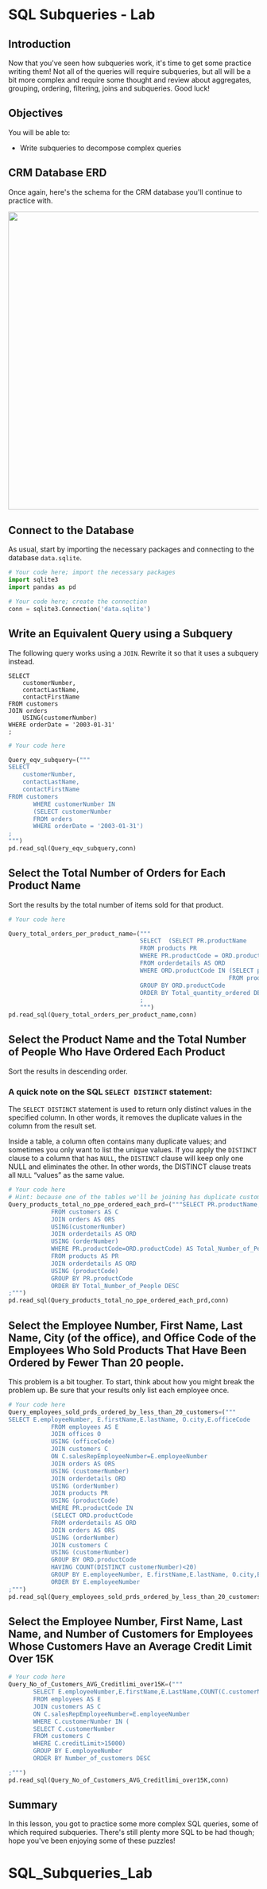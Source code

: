 # SQL Subqueries - Lab

## Introduction

Now that you've seen how subqueries work, it's time to get some practice writing them! Not all of the queries will require subqueries, but all will be a bit more complex and require some thought and review about aggregates, grouping, ordering, filtering, joins and subqueries. Good luck!  

## Objectives

You will be able to:

* Write subqueries to decompose complex queries

## CRM Database ERD

Once again, here's the schema for the CRM database you'll continue to practice with.

<img src="https://curriculum-content.s3.amazonaws.com/data-science/images/Database-Schema.png" width="600">

## Connect to the Database

As usual, start by importing the necessary packages and connecting to the database `data.sqlite`.


```python
# Your code here; import the necessary packages
import sqlite3
import pandas as pd
```


```python
# Your code here; create the connection
conn = sqlite3.Connection('data.sqlite')
```

## Write an Equivalent Query using a Subquery

The following query works using a `JOIN`. Rewrite it so that it uses a subquery instead.

```
SELECT
    customerNumber,
    contactLastName,
    contactFirstName
FROM customers
JOIN orders 
    USING(customerNumber)
WHERE orderDate = '2003-01-31'
;
```


```python
# Your code here

Query_eqv_subquery=("""
SELECT
    customerNumber,
    contactLastName,
    contactFirstName
FROM customers 
       WHERE customerNumber IN
       (SELECT customerNumber
       FROM orders 
       WHERE orderDate = '2003-01-31')
;
""")
pd.read_sql(Query_eqv_subquery,conn)
```

## Select the Total Number of Orders for Each Product Name

Sort the results by the total number of items sold for that product.


```python
# Your code here

Query_total_orders_per_product_name=("""
                                     SELECT  (SELECT PR.productName 
                                     FROM products PR 
                                     WHERE PR.productCode = ORD.productCode) AS productName,SUM(quantityOrdered) Total_quantity_ordered
                                     FROM orderdetails AS ORD
                                     WHERE ORD.productCode IN (SELECT productCode
                                                              FROM products PR)
                                     GROUP BY ORD.productCode
                                     ORDER BY Total_quantity_ordered DESC
                                     ;
                                     """)
pd.read_sql(Query_total_orders_per_product_name,conn)
```

## Select the Product Name and the  Total Number of People Who Have Ordered Each Product

Sort the results in descending order.

### A quick note on the SQL  `SELECT DISTINCT` statement:

The `SELECT DISTINCT` statement is used to return only distinct values in the specified column. In other words, it removes the duplicate values in the column from the result set.

Inside a table, a column often contains many duplicate values; and sometimes you only want to list the unique values. If you apply the `DISTINCT` clause to a column that has `NULL`, the `DISTINCT` clause will keep only one NULL and eliminates the other. In other words, the DISTINCT clause treats all `NULL` “values” as the same value.


```python
# Your code here
# Hint: because one of the tables we'll be joining has duplicate customer numbers, you should use DISTINCT
Query_products_total_no_ppe_ordered_each_prd=("""SELECT PR.productName, (SELECT COUNT(DISTINCT C.customerNumber)
            FROM customers AS C
            JOIN orders AS ORS
            USING(customerNumber)
            JOIN orderdetails AS ORD
            USING (orderNumber)
            WHERE PR.productCode=ORD.productCode) AS Total_Number_of_People
            FROM products AS PR 
            JOIN orderdetails AS ORD
            USING (productCode)
            GROUP BY PR.productCode
            ORDER BY Total_Number_of_People DESC
;""")
pd.read_sql(Query_products_total_no_ppe_ordered_each_prd,conn)
```

## Select the Employee Number, First Name, Last Name, City (of the office), and Office Code of the Employees Who Sold Products That Have Been Ordered by Fewer Than 20 people.

This problem is a bit tougher. To start, think about how you might break the problem up. Be sure that your results only list each employee once.


```python
# Your code here
Query_employees_sold_prds_ordered_by_less_than_20_customers=("""
SELECT E.employeeNumber, E.firstName,E.lastName, O.city,E.officeCode
            FROM employees AS E
            JOIN offices O
            USING (officeCode)
            JOIN customers C
            ON C.salesRepEmployeeNumber=E.employeeNumber
            JOIN orders AS ORS
            USING (customerNumber)
            JOIN orderdetails ORD
            USING (orderNumber)
            JOIN products PR
            USING (productCode)
            WHERE PR.productCode IN 
            (SELECT ORD.productCode 
            FROM orderdetails AS ORD
            JOIN orders AS ORS
            USING (orderNumber)
            JOIN customers C
            USING (customerNumber)
            GROUP BY ORD.productCode
            HAVING COUNT(DISTINCT customerNumber)<20)
            GROUP BY E.employeeNumber, E.firstName,E.lastName, O.city,E.officeCode
            ORDER BY E.employeeNumber           
;""")
pd.read_sql(Query_employees_sold_prds_ordered_by_less_than_20_customers,conn)
```

## Select the Employee Number, First Name, Last Name, and Number of Customers for Employees Whose Customers Have an Average Credit Limit Over 15K


```python
# Your code here
Query_No_of_Customers_AVG_Creditlimi_over15K=("""
       SELECT E.employeeNumber,E.firstName,E.LastName,COUNT(C.customerNumber) AS Number_of_customers
       FROM employees AS E
       JOIN customers AS C
       ON C.salesRepEmployeeNumber=E.employeeNumber
       WHERE C.customerNumber IN (
       SELECT C.customerNumber
       FROM customers C
       WHERE C.creditLimit>15000)
       GROUP BY E.employeeNumber
       ORDER BY Number_of_customers DESC

;""")
pd.read_sql(Query_No_of_Customers_AVG_Creditlimi_over15K,conn)

```

## Summary

In this lesson, you got to practice some more complex SQL queries, some of which required subqueries. There's still plenty more SQL to be had though; hope you've been enjoying some of these puzzles!
# SQL_Subqueries_Lab
